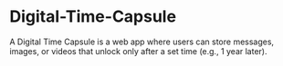# Digital-Time-Capsule
A Digital Time Capsule is a web app where users can store messages, images, or videos that unlock only after a set time (e.g., 1 year later).
